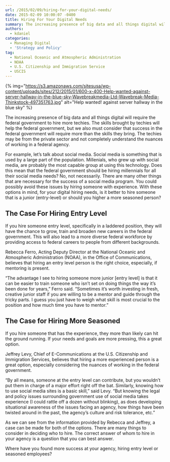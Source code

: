 ```yaml
---
url: /2015/02/09/hiring-for-your-digital-needs/
date: 2015-02-09 10:00:07 -0400
title: Hiring For Your Digital Needs
summary: The increasing presence of big data and all things digital will require the federal government to hire more techies. The skills brought by techies will help the federal government, but we also must consider that success in the federal government will require more than the skills they bring. The techies may be from the private
authors:
  - kdaniel
categories:
  - Managing Digital
  - 'Strategy and Policy'
tag:
  - National Oceanic and Atmospheric Administration
  - NOAA
  - U.S. Citizenship and Immigration Service
  - USCIS
---
```


{% img="https://s3.amazonaws.com/sitesusa/wp-content/uploads/sites/212/2015/01/600-x-400-Help-wanted-against-server-hallway-in-the-blue-sky-Wavebreakmedia-Ltd-Wavebreak-Media-Thinkstock-497351763.jpg" alt="Help wanted! against server hallway in the blue sky" %} 

The increasing presence of big data and all things digital will require the federal government to hire more techies. The skills brought by techies will help the federal government, but we also must consider that success in the federal government will require more than the skills they bring. The techies may be from the private sector and not completely understand the nuances of working in a federal agency.

For example, let’s talk about social media. Social media is something that is used by a large part of the population. Millenials, who grew up with social media, are probably the most capable group at using this technology. Does this mean that the federal government should be hiring millennials for all their social media needs? No, not necessarily. There are many other things that are necessary for the success of a social media program. You could possibly avoid these issues by hiring someone with experience. With these options in mind, for your digital hiring needs, is it better to hire someone that is a junior (entry-level) or should you higher a more seasoned person?

## The Case For Hiring Entry Level

If you hire someone entry level, specifically in a laddered position, they will have the chance to grow, train and broaden new careers in the federal government. This will also lead to a more diverse federal workforce by providing access to federal careers to people from different backgrounds.

Rebecca Ferro, Acting Deputy Director at the National Oceanic and Atmospheric Administration (NOAA), in the Office of  Communications, believes that  hiring an entry level person is the right choice, especially, if mentoring is present.

&#8220;The advantage I see to hiring someone more junior [entry level] is that it can be easier to train someone who isn&#8217;t set on doing things the way it&#8217;s been done for years,” Ferro said. “Sometimes it&#8217;s worth investing in fresh, creative junior staff if you are willing to be a mentor and guide through the tricky parts. I guess you just have to weigh what skill is most crucial to the position and how much time you have to mentor.&#8221;

## The Case for Hiring More Seasoned

If you hire someone that has the experience, they more than likely can hit the ground running. If your needs and goals are more pressing, this a great option.

Jeffrey Levy, Chief of E-Communications at the U.S. Citizenship and Immigration Services, believes that hiring a more experienced person is a great option, especially considering the nuances of working in the federal government.

&#8220;By all means, someone at the entry level can contribute, but you wouldn&#8217;t put them in charge of a major effort right off the bat. Similarly, knowing how to use social media sites is a basic skill,&#8221; said Levy. &#8220;But knowing the legal and policy issues surrounding government use of social media takes experience (I could rattle off a dozen without blinking), as does developing situational awareness of the issues facing an agency, how things have been twisted around in the past, the agency&#8217;s culture and risk tolerance, etc.&#8221;

As we can see from the information provided by Rebecca and Jeffrey, a case can be made for both of the options. There are many things to consider in deciding who to hire. The correct answer of whom to hire in your agency is a question that you can best answer.

Where have you found more success at your agency, hiring entry level or seasoned employees?